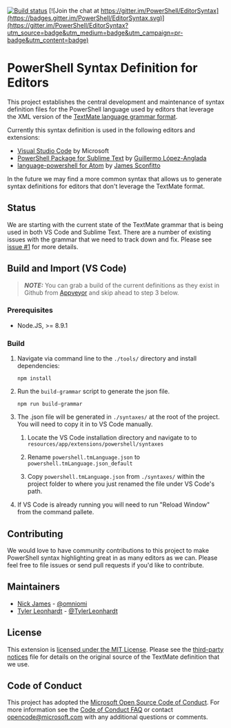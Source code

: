 [![Build status](https://ci.appveyor.com/api/projects/status/github/powershell/editorsyntax?branch=master&svg=true)](https://ci.appveyor.com/project/powershell/editorsyntax/branch/master) [![Join the chat at https://gitter.im/PowerShell/EditorSyntax](https://badges.gitter.im/PowerShell/EditorSyntax.svg)](https://gitter.im/PowerShell/EditorSyntax?utm_source=badge&utm_medium=badge&utm_campaign=pr-badge&utm_content=badge)

# PowerShell Syntax Definition for Editors

This project establishes the central development and maintenance of syntax definition
files for the PowerShell language used by editors that leverage the XML version of the
[TextMate language grammar format](http://manual.macromates.com/en/language_grammars).

Currently this syntax definition is used in the following editors and extensions:

- [Visual Studio Code](https://github.com/Microsoft/vscode) by Microsoft
- [PowerShell Package for Sublime Text](https://github.com/SublimeText/PowerShell) by [Guillermo López-Anglada](https://github.com/guillermooo)
- [language-powershell for Atom](https://github.com/jugglingnutcase/language-powershell) by [James Sconfitto](https://github.com/jugglingnutcase/)

In the future we may find a more common syntax that allows us to generate syntax
definitions for editors that don't leverage the TextMate format.

## Status

We are starting with the current state of the TextMate grammar that is being used in
both VS Code and Sublime Text.  There are a number of existing issues with the grammar
that we need to track down and fix.  Please see [issue #1](https://github.com/PowerShell/EditorSyntax/issues/1)
for more details.

## Build and Import (VS Code)

> ***NOTE:*** You can grab a build of the current definitions as they exist in Github from [Appveyor](https://ci.appveyor.com/project/powershell/editorsyntax/branch/master/artifacts) and skip ahead to step 3 below.

### Prerequisites

- Node.JS, >= 8.9.1

### Build

1. Navigate via command line to the `./tools/` directory and install dependencies:

    ```
    npm install
    ```

2. Run the `build-grammar` script to generate the json file.

    ```
    npm run build-grammar
    ```

3. The .json file will be generated in `./syntaxes/` at the root of the project. You will need to copy it in to VS Code manually.

    1. Locate the VS Code installation directory and navigate to to `resources/app/extensions/powershell/syntaxes`

    2. Rename `powershell.tmLanguage.json` to `powershell.tmLanguage.json_default`

    3. Copy `powershell.tmLanguage.json` from `./syntaxes/` within the project folder to where you just renamed the file under VS Code's path.

4. If VS Code is already running you will need to run "Reload Window" from the command pallete.

## Contributing

We would love to have community contributions to this project to make PowerShell syntax
highlighting great in as many editors as we can.  Please feel free to file issues or
send pull requests if you'd like to contribute.

## Maintainers

- [Nick James](https://github.com/omniomi) - [@omniomi](https://twitter.com/omniomi)
- [Tyler Leonhardt](https://github.com/tylerl0706) - [@TylerLeonhardt](https://twitter.com/TylerLeonhardt)

## License

This extension is [licensed under the MIT License](LICENSE).  Please see the
[third-party notices](Third%20Party%20Notices.txt) file for details on the original
source of the TextMate definition that we use.

## Code of Conduct

This project has adopted the [Microsoft Open Source Code of Conduct][conduct-code].
For more information see the [Code of Conduct FAQ][conduct-faq] or contact [opencode@microsoft.com][conduct-email] with any additional questions or comments.

[conduct-code]: http://opensource.microsoft.com/codeofconduct/
[conduct-faq]: http://opensource.microsoft.com/codeofconduct/faq/
[conduct-email]: mailto:opencode@microsoft.com